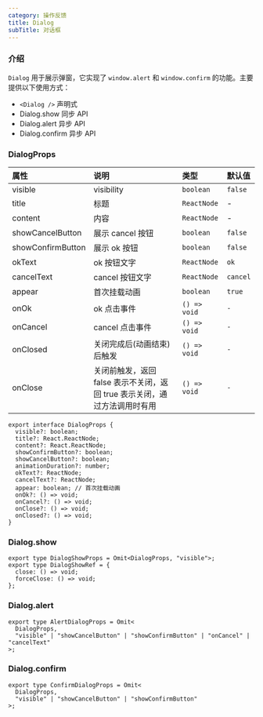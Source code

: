 ```yaml
---
category: 操作反馈
title: Dialog
subTitle: 对话框
---
```


### 介绍

`Dialog` 用于展示弹窗，它实现了 `window.alert` 和 `window.confirm` 的功能。主要提供以下使用方式：
- `<Dialog />` 声明式
- Dialog.show 同步 API
- Dialog.alert 异步 API
- Dialog.confirm 异步 API

### DialogProps

| 属性 | 说明 | 类型 | 默认值 |
| :-  | :- | :- | :- |
| visible | visibility | `boolean` | `false` |
| title | 标题 | `ReactNode` | - |
| content | 内容 | `ReactNode` | - |
| showCancelButton | 展示 cancel 按钮 | `boolean` | `false` |
| showConfirmButton | 展示 ok 按钮 | `boolean` | `false` | 
| okText | ok 按钮文字 | `ReactNode` | `ok` |
| cancelText | cancel 按钮文字 | `ReactNode` | `cancel` |
| appear | 首次挂载动画 | `boolean` | `true` |
| onOk | ok 点击事件 | `() => void` | `-` |
| onCancel | cancel 点击事件 | `() => void` | `-` |
| onClosed | 关闭完成后(动画结束)后触发 | `() => void` | `-` |
| onClose | 关闭前触发，返回 false 表示不关闭，返回 true 表示关闭，通过方法调用时有用 | `() => void` | `-` |

```tsx
export interface DialogProps {
  visible?: boolean;
  title?: React.ReactNode;
  content?: React.ReactNode;
  showConfirmButton?: boolean;
  showCancelButton?: boolean;
  animationDuration?: number;
  okText?: ReactNode;
  cancelText?: ReactNode;
  appear: boolean; // 首次挂载动画
  onOk?: () => void;
  onCancel?: () => void;
  onClose?: () => void;
  onClosed?: () => void;
}
```

### Dialog.show

```tsx
export type DialogShowProps = Omit<DialogProps, "visible">;
export type DialogShowRef = {
  close: () => void;
  forceClose: () => void;
};
```

### Dialog.alert

```tsx
export type AlertDialogProps = Omit<
  DialogProps,
  "visible" | "showCancelButton" | "showConfirmButton" | "onCancel" | "cancelText"
>;
```

### Dialog.confirm

```tsx
export type ConfirmDialogProps = Omit<
  DialogProps,
  "visible" | "showCancelButton" | "showConfirmButton"
>;
```